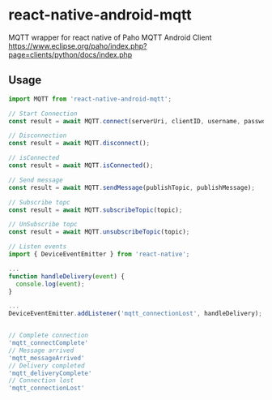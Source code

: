 # react-native-android-mqtt

MQTT wrapper for react native of Paho MQTT Android Client
https://www.eclipse.org/paho/index.php?page=clients/python/docs/index.php


## Usage
```javascript
import MQTT from 'react-native-android-mqtt';

// Start Connection
const result = await MQTT.connect(serverUri, clientID, username, password, reconnect, cleanSession);

// Disconnection
const result = await MQTT.disconnect();

// isConnected 
const result = await MQTT.isConnected();

// Send message
const result = await MQTT.sendMessage(publishTopic, publishMessage);

// Subscribe topc
const result = await MQTT.subscribeTopic(topic);

// UnSubscribe topc
const result = await MQTT.unsubscribeTopic(topic);

// Listen events
import { DeviceEventEmitter } from 'react-native';

...
function handleDelivery(event) {
  console.log(event);
}

...
DeviceEventEmitter.addListener('mqtt_connectionLost', handleDelivery);


// Complete connection
'mqtt_connectComplete'
// Message arrived
'mqtt_messageArrived'
// Delivery completed
'mqtt_deliveryComplete'
// Connection lost
'mqtt_connectionLost'

```


